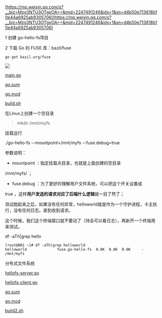 [https://mp.weixin.qq.com/s?__biz=Mzg3NTU3OTgxOA==&mid=2247491246&idx=1&sn=d4b50e713618b10e44a6925ab9305706](https://mp.weixin.qq.com/s?__biz=Mzg3NTU3OTgxOA==&mid=2247491246&idx=1&sn=d4b50e713618b10e44a6925ab9305706)

1 创建 go-hello-fs项目

2 下载 Go 的 FUSE 库：bazil/fuse

```
go get bazil.org/fuse
```

![](https://gitee.com/hxc8/images6/raw/master/img/202407190008942.jpg)

[main.go](attachments/WEBRESOURCE9bd4949dc33697e241ae70620dc7eb6cmain.go)

[go.sum](attachments/WEBRESOURCEa7c1e4f242b3169c65b05c5aa76a9038go.sum)

[go.mod](attachments/WEBRESOURCEf52ae78f8b5cac296eeee08a703902e0go.mod)

[build.sh](attachments/WEBRESOURCE6a6e6b9cdab0342d7442b9624df26039build.sh)

在Linux上创建一个空目录

> mkdir  /mnt/myfs

挂载运行

./go-hello-fs --mountpoint=/mnt/myfs --fuse.debug=true

参数说明：

- mountpoint ：指定挂载点目录，也就是上面创建的空目录 

/mnt/myfs/ ；

- fuse.debug ：为了更好的理解用户文件系统，可以把这个开关设置成 

true ，这样**用户发送的请求对应了后端什么逻辑**就一目了然了；

测试跑起来之后，如果没有任何异常，helloworld就是作为一个守护进程，卡主执行，没有任何日志。直到收到请求。

这个时候，我们这个终端窗口就不要动了（待会可以看日志），再新开一个终端用来测试。

df -aTh|grep hello

```
[root@N01 ~]# df -aTh|grep helloworld
helloworld              fuse.go-hello-fs  0.0K  0.0K  0.0K     - /mnt/myfs
```

分布式文件系统

[hellofs-server.go](attachments/WEBRESOURCE7281bf5acc258a446248bf7fda20abdfhellofs-server.go)

[hellofs-client.go](attachments/WEBRESOURCE9e8446e2adb6ba9d2ad1a36cc3eb27b5hellofs-client.go)

[go.sum](attachments/WEBRESOURCE6e014c976ee627ee7f784ce3717a53c7go.sum)

[go.mod](attachments/WEBRESOURCEfc875cabd51802ca08f6f70424c2a3b3go.mod)

[build2.sh](attachments/WEBRESOURCE8080dd2d343b63a67b2383002252562ebuild2.sh)